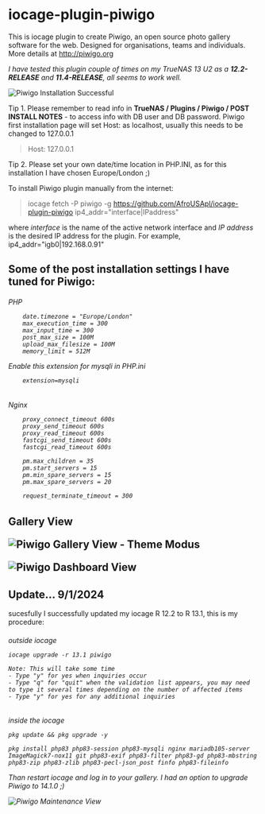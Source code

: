 # iocage-plugin-piwigo

This is iocage plugin to create Piwigo, an open source photo gallery software for the web. Designed for organisations, teams and individuals.
More details at http://piwigo.org

*I have tested this plugin couple of times on my TrueNAS 13 U2 as a **12.2-RELEASE** and **11.4-RELEASE**, all seems to work well.*

![Piwigo Installation Successful](https://i.imgur.com/p53XnmOl.png)

Tip 1. Please remember to read info in **TrueNAS / Plugins / Piwigo / POST INSTALL NOTES** - to access info with DB user and DB password.
Piwigo first installation page will set Host: as localhost, usually this needs to be changed to 127.0.0.1
>   Host: 127.0.0.1

Tip 2. Please set your own date/time location in PHP.INI, as for this installation I have chosen Europe/London ;)

To install Piwigo plugin manually from the internet:

> iocage fetch -P piwigo -g https://github.com/AfroUSApl/iocage-plugin-piwigo ip4_addr="interface|IPaddress"

where *interface* is the name of the active network interface and *IP address* is the desired IP address for the plugin. For example, ip4_addr="igb0|192.168.0.91"


## Some of the post installation settings I have tuned for Piwigo:
<h6> PHP

```
    date.timezone = "Europe/London"
    max_execution_time = 300
    max_input_time = 300
    post_max_size = 100M
    upload_max_filesize = 100M
    memory_limit = 512M
```
Enable this extension for mysqli in PHP.ini

```
    extension=mysqli
```

<h6>Nginx

```
    proxy_connect_timeout 600s
    proxy_send_timeout 600s
    proxy_read_timeout 600s
    fastcgi_send_timeout 600s
    fastcgi_read_timeout 600s

    pm.max_children = 35
    pm.start_servers = 15
    pm.min_spare_servers = 15
    pm.max_spare_servers = 20

    request_terminate_timeout = 300
```

<h2> <h2>Gallery View

![Piwigo Gallery View - Theme Modus](https://i.imgur.com/OfVd8fUl.jpg)

![Piwigo Dashboard View](https://i.imgur.com/hPlxgwbl.jpg)

## Update... 9/1/2024
sucesfully
I successfully updated my iocage R 12.2 to R 13.1, this is my procedure:
<h6>outside iocage

```
iocage upgrade -r 13.1 piwigo

Note: This will take some time
- Type "y" for yes when inquiries occur
- Type "q" for "quit" when the validation list appears, you may need to type it several times depending on the number of affected items
- Type "y" for yes for any additional inquiries
```

<h6>inside the iocage

```
pkg update && pkg upgrade -y

pkg install php83 php83-session php83-mysqli nginx mariadb105-server ImageMagick7-nox11 git php83-exif php83-filter php83-gd php83-mbstring php83-zip php83-zlib php83-pecl-json_post finfo php83-fileinfo
```
Than restart iocage and log in to your gallery. I had an option to upgrade Piwigo to 14.1.0 ;)

![Piwigo Maintenance View](https://i.imgur.com/CaKbBkHl.png)

